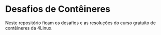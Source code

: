 # Desafios de Contêineres

Neste repositório ficam os desafios e as resoluções do curso gratuito de contêineres da 4Linux.
